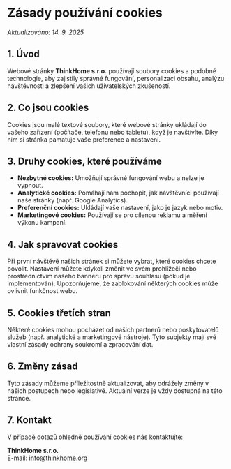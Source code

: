 # Zásady používání cookies

*Aktualizováno: 14. 9. 2025*

## 1. Úvod

Webové stránky **ThinkHome s.r.o.** používají soubory cookies a podobné technologie, aby zajistily správné fungování, personalizaci obsahu, analýzu návštěvnosti a zlepšení vašich uživatelských zkušeností.

## 2. Co jsou cookies

Cookies jsou malé textové soubory, které webové stránky ukládají do vašeho zařízení (počítače, telefonu nebo tabletu), když je navštívíte. Díky nim si stránka pamatuje vaše preference a nastavení.

## 3. Druhy cookies, které používáme

- **Nezbytné cookies:** Umožňují správné fungování webu a nelze je vypnout.
- **Analytické cookies:** Pomáhají nám pochopit, jak návštěvníci používají naše stránky (např. Google Analytics).
- **Preferenční cookies:** Ukládají vaše nastavení, jako je jazyk nebo motiv.
- **Marketingové cookies:** Používají se pro cílenou reklamu a měření výkonu kampaní.

## 4. Jak spravovat cookies

Při první návštěvě našich stránek si můžete vybrat, které cookies chcete povolit. Nastavení můžete kdykoli změnit ve svém prohlížeči nebo prostřednictvím našeho banneru pro správu souhlasu (pokud je implementován). Upozorňujeme, že zablokování některých cookies může ovlivnit funkčnost webu.

## 5. Cookies třetích stran

Některé cookies mohou pocházet od našich partnerů nebo poskytovatelů služeb (např. analytické a marketingové nástroje). Tyto subjekty mají své vlastní zásady ochrany soukromí a zpracování dat.

## 6. Změny zásad

Tyto zásady můžeme příležitostně aktualizovat, aby odrážely změny v našich postupech nebo legislativě. Aktuální verze je vždy dostupná na této stránce.

## 7. Kontakt

V případě dotazů ohledně používání cookies nás kontaktujte:

**ThinkHome s.r.o.**  
E-mail: info@thinkhome.org